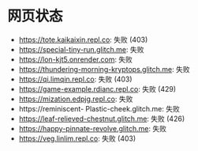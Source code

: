 # 网页状态
- https://tote.kaikaixin.repl.co: 失败 (403)
- https://special-tiny-run.glitch.me: 失败
- https://lon-kjt5.onrender.com: 失败
- https://thundering-morning-kryptops.glitch.me: 失败
- https://qi.limqin.repl.co: 失败 (403)
- https://game-example.rdianc.repl.co: 失败 (429)
- https://mization.edpjg.repl.co: 失败
- https://reminiscent- Plastic-cheek.glitch.me: 失败
- https://leaf-relieved-chestnut.glitch.me: 失败 (426)
- https://happy-pinnate-revolve.glitch.me: 失败
- https://veg.linlim.repl.co: 失败 (403)
